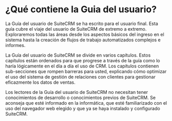 # ¿Qué contiene la Guia del usuario?

La Guía del usuario de SuiteCRM se ha escrito para el usuario final. Esta guía cubre el viaje del usuario de SuiteCRM de extremo a extremo. Exploraremos todas las áreas desde los aspectos básicos del ingreso en el sistema hasta la creación de flujos de trabajo automatizados complejos e informes.

La Guía del usuario de SuiteCRM se divide en varios capítulos. Estos capítulos están ordenados para que progrese a través de la guía como lo haría lógicamente en el día a día el uso de CRM. Los capítulos contienen sub-secciones que rompen barreras para usted, explicando cómo optimizar el uso del sistema de gestión de relaciones con clientes para gestionar eficazmente los datos de ventas.

Los lectores de la Guía del usuario de SuiteCRM no necesitan tener conocimientos de desarrollo o conocimientos previos de SuiteCRM. Se aconseja que esté informado en la informática, que esté familiarizado con el uso del navegador web elegido y que ya se haya instalado y configurado SuiteCRM.
